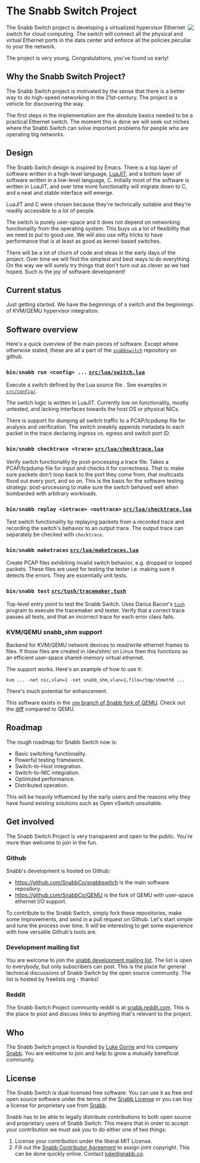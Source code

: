 
# The Snabb Switch Project

<a href="http://www.snabb.co"><img align="right"
src="http://www.snabb.co/snabb-tiger-medium.png"/></a> The Snabb
Switch project is developing a virtualized hypervisor Ethernet switch
for cloud computing. The switch will connect all the physical and
virtual Ethernet ports in the data center and enforce all the policies
peculiar to your the network.

The project is very young. Congratulations, you've found us early!

## Why the Snabb Switch Project?

The Snabb Switch project is motivated by the sense that there is a
better way to do high-speed networking in the 21st-century. The
project is a vehicle for discovering the way.

The first steps in the implementation are the absolute basics needed
to be a practical Ethernet switch. The moment this is done we will
seek out niches where the Snabb Switch can solve important problems
for people who are operating big networks.

## Design

The Snabb Switch design is inspired by Emacs. There is a top layer of
software written in a high-level language,
[LuaJIT](http://luajit.org/), and a bottom layer of software written
in a low-level language, C. Initially most of the software is written
in LuaJIT, and over time more functionality will migrate down to C,
and a neat and stable interface will emerge.

LuaJIT and C were chosen because they're technically suitable and
they're readily accessible to a lot of people.

The switch is purely user-space and it does not depend on networking
functionality from the operating system. This buys us a lot of
flexibility that we need to put to good use. We will also use nifty
tricks to have performance that is at least as good as kernel-based
switches.

There will be a lot of churn of code and ideas in the early days of
the project. Over time we will find the simplest and best ways to do
everything. On the way we will surely try things that don't turn out
as clever as we had hoped. Such is the joy of software development!

## Current status

Just getting started. We have the beginnings of a switch and the
beginnings of KVM/QEMU hypervisor integration.

## Software overview

Here's a quick overview of the main pieces of software. Except where
otherwise stated, these are all a part of the
[`snabbswitch`](https://github.com/SnabbCo/snabbswitch) repository on
github.

### `bin/snabb run <config> ...` [`src/lua/switch.lua`](https://github.com/SnabbCo/snabbswitch/blob/master/src/lua/switch.lua)

Execute a switch defined by the Lua source file <config>. See examples in [`src/config/`](https://github.com/SnabbCo/snabbswitch/blob/master/src/config/).

The switch logic is written in LuaJIT. Currently low on functionality,
mostly untested, and lacking interfaces towards the host OS or
physical NICs.

There is support for dumping all switch traffic to a PCAP/tcpdump file
for analysis and verification. The switch sneakily appends metadata to
each packet in the trace declaring ingress vs. egress and switch port
ID.

### `bin/snabb checktrace <trace>` [`src/lua/checktrace.lua`](https://github.com/SnabbCo/snabbswitch/blob/master/src/lua/checktrace.lua)

Verify switch functionality by post-processing a trace file. Takes a
PCAP/tcpdump file for input and checks it for correctness. That is:
make sure packets don't loop back to the port they come from, that
multicasts flood out every port, and so on. This is the basis for the
software testing strategy: post-processing to make sure the switch
behaved well when bombarded with arbitrary workloads.

### `bin/snabb replay <intrace> <outtrace>` [`src/lua/checktrace.lua`](https://github.com/SnabbCo/snabbswitch/blob/master/src/lua/replay.lua)

Test switch functionality by replaying packets from a recorded trace
and recording the switch's behavior to an output trace. The output
trace can separately be checked with `checktrace`.

### `bin/snabb maketraces` [`src/lua/maketraces.lua`](https://github.com/SnabbCo/snabbswitch/blob/master/src/lua/maketraces.lua)

Create PCAP files exhibiting invalid switch behavior, e.g. dropped or
looped packets. These files are used for testing the tester i.e.
making sure it detects the errors. They are essentially unit tests.

### `bin/snabb test` [`src/tush/tracemaker.tush`](https://github.com/SnabbCo/snabbswitch/blob/master/src/tush/tracemaker.tush) 

Top-level entry point to test the Snabb Switch. Uses Darius Bacon's
[`tush`](https://github.com/darius/tush) program to execute the
tracemaker and tester. Verify that a correct trace passes all tests,
and that an incorrect trace for each error class fails.

### KVM/QEMU snabb_shm support

Backend for KVM/QEMU network devices to read/write ethernet frames to
files. If those files are created in /dev/shm/ on Linux then this
functions as an efficient user-space shared-memory virtual ethernet.

The support works. Here's an example of how to use it:

```
kvm ... -net nic,vlan=1 -net snabb_shm,vlan=1,file=/tmp/shmeth0 ...
```

There's much potential for enhancement.

This software exists in the [`shm` branch of Snabb fork of QEMU](https://github.com/SnabbCo/QEMU/tree/shm). Check out the [diff](https://github.com/SnabbCo/QEMU/compare/master...shm) compared to QEMU.

## Roadmap

The rough roadmap for Snabb Switch now is:

- Basic switching functionality.
- Powerful testing framework.
- Switch-to-Host integration.
- Switch-to-NIC integration.
- Optimized performance.
- Distributed operation.

This will be heavily influenced by the early users and the reasons why
they have found existing solutions such as Open vSwitch unsuitable.

## Get involved

The Snabb Switch Project is very transparent and open to the public.
You're more than welcome to join in the fun.

### Github

Snabb's development is hosted on Github:

- https://github.com/SnabbCo/snabbswitch is the main software repository.
- https://github.com/SnabbCo/QEMU is the fork of QEMU with user-space ethernet I/O support.

To contribute to the Snabb Switch, simply fork these repositories,
make some improvements, and send in a pull request on Github. Let's
start simple and tune the process over time. It will be interesting to
get some experience with how versatile Github's tools are.

### Development mailing list

You are welcome to join the <a
href="http://www.freelists.org/list/snabb">snabb development mailing
list</a>. The list is open to everybody, but only subscribers can
post. This is the place for general technical discussions of Snabb
Switch by the open source community. The list is hosted by
freelists.org - thanks!

### Reddit

The Snabb Switch Project community reddit is at
[snabb.reddit.com](http://snabb.reddit.com/). This is the place to
post and discuss links to anything that's relevant to the
project.

## Who

The Snabb Switch project is founded by [Luke
Gorrie](http://lukego.com/) and his company
[Snabb](http://www.snabb.co/). You are welcome to join and help to
grow a mutually beneficial community.

## License

The Snabb Switch is dual-licensed free software. You can use it as
free and open source software under the terms of the [Snabb
License](http://www.snabb.co/SnabbLicense.html) or you can buy a
license for proprietary use from [Snabb](http://www.snabb.co/).

Snabb has to be able to legally distribute contributions to both open
source and proprietary users of Snabb Switch. This means that in order
to accept your contribution we must ask you to do either one of two
things:

1. License your contribution under the liberal MIT License.
2. Fill out the [Snabb Contributor Agreement](http://www.snabb.co/SCA.pdf) to assign joint copyright. This can be done quickly online. Contact luke@snabb.co.

